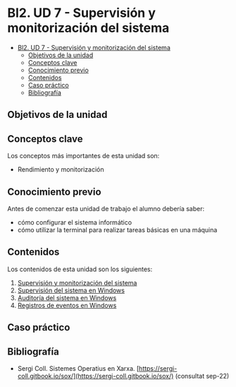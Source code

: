 # Bl2. UD 7 - Supervisión y monitorización del sistema
- [Bl2. UD 7 - Supervisión y monitorización del sistema](#bl2-ud-7---supervisión-y-monitorización-del-sistema)
  - [Objetivos de la unidad](#objetivos-de-la-unidad)
  - [Conceptos clave](#conceptos-clave)
  - [Conocimiento previo](#conocimiento-previo)
  - [Contenidos](#contenidos)
  - [Caso práctico](#caso-práctico)
  - [Bibliografía](#bibliografía)

## Objetivos de la unidad


## Conceptos clave
Los conceptos más importantes de esta unidad son:
- Rendimiento y monitorización

## Conocimiento previo
Antes de comenzar esta unidad de trabajo el alumno debería saber:
- cómo configurar el sistema informático
- cómo utilizar la terminal para realizar tareas básicas en una máquina

## Contenidos
Los contenidos de esta unidad son los siguientes:
1. [Supervisión y monitorización del sistema](introd.md)
2. [Supervisión del sistema en Windows](supervision-win.md)
3. [Auditoría del sistema en Windows](auditoria-win.md)
4. [Registros de eventos en Windows](logs-win.md)

## Caso práctico

## Bibliografía
- Sergi Coll. Sistemes Operatius en Xarxa. [https://sergi-coll.gitbook.io/sox/](https://sergi-coll.gitbook.io/sox/) (consultat sep-22)